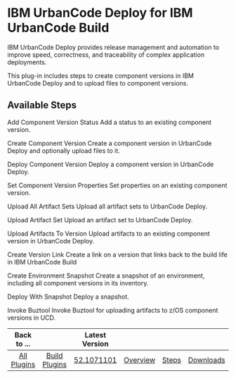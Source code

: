 
IBM UrbanCode Deploy for IBM UrbanCode Build
============================================

IBM UrbanCode Deploy provides release management and automation to improve speed, correctness, and traceability of complex application deployments.

This plug-in includes steps to create component versions in IBM UrbanCode Deploy and to upload files to component versions.


Available Steps
---------------

Add Component Version Status Add a status to an existing component version.

Create Component Version Create a component version in UrbanCode Deploy and optionally upload files to it.

Deploy Component Version Deploy a component version in UrbanCode Deploy.

Set Component Version Properties Set properties on an existing component version.

Upload All Artifact Sets Upload all artifact sets to UrbanCode Deploy.

Upload Artifact Set Upload an artifact set to UrbanCode Deploy.

Upload Artifacts To Version Upload artifacts to an existing component version in UrbanCode Deploy.

Create Version Link Create a link on a version that links back to the build life in IBM UrbanCode Build

Create Environment Snapshot Create a snapshot of an environment, including all component versions in its inventory.

Deploy With Snapshot Deploy a snapshot.

Invoke Buztool Invoke Buztool for uploading artifacts to z/OS component versions in UCD.



|Back to ...||Latest Version||||
| :---: | :---: | :---: | :---: | :---: | :---: |
|[All Plugins](../../index.md)|[Build Plugins](../README.md)|[52.1071101](https://raw.githubusercontent.com/UrbanCode/IBM-UCB-PLUGINS/main/files/ibmucd/ibm-ucd-52.1071101.zip)|[Overview](overview.md)|[Steps](steps.md)|[Downloads](downloads.md)|

